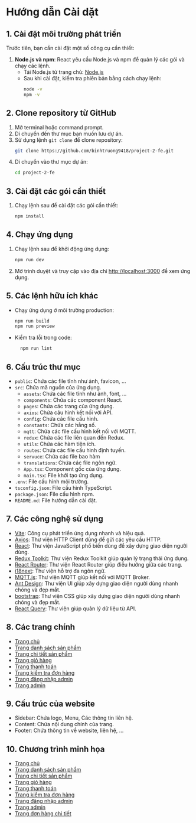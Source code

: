 # Hướng dẫn Cài dặt

## 1. Cài đặt môi trường phát triển

Trước tiên, bạn cần cài đặt một số công cụ cần thiết:

1. **Node.js và npm**: React yêu cầu Node.js và npm để quản lý các gói và chạy các lệnh.
    - Tải Node.js từ trang chủ: [Node.js](https://nodejs.org/)
    - Sau khi cài đặt, kiểm tra phiên bản bằng cách chạy lệnh:
      ```sh
      node -v
      npm -v
      ```

## 2. Clone repository từ GitHub

1. Mở terminal hoặc command prompt.
2. Di chuyển đến thư mục bạn muốn lưu dự án.
3. Sử dụng lệnh `git clone` để clone repository:
   ```sh
   git clone https://github.com/binhtruong9418/project-2-fe.git
4. Di chuyển vào thư mục dự án:
   ```sh
   cd project-2-fe

## 3. Cài đặt các gói cần thiết

1. Chạy lệnh sau để cài đặt các gói cần thiết:
   ```sh
   npm install

## 4. Chạy ứng dụng

1. Chạy lệnh sau để khởi động ứng dụng:
   ```sh
   npm run dev
2. Mở trình duyệt và truy cập vào địa chỉ [http://localhost:3000](http://localhost:3000) để xem ứng dụng.

## 5. Các lệnh hữu ích khác

- Chạy ứng dụng ở môi trường production:
  ```sh
  npm run build
  npm run preview
- Kiểm tra lỗi trong code:
  ```sh
    npm run lint

## 6. Cấu trúc thư mục

- `public`: Chứa các file tĩnh như ảnh, favicon, ...
- `src`: Chứa mã nguồn của ứng dụng.
  - `assets`: Chứa các file tĩnh như ảnh, font, ...
  - `components`: Chứa các component React.
  - `pages`: Chứa các trang của ứng dụng.
  - `axios`: Chứa câu hình kết nối với API.
  - `config`: Chứa các file cấu hình.
  - `constants`: Chứa các hằng số.
  - `mqtt`: Chứa các file cấu hình kết nối với MQTT.
  - `redux`: Chứa các file liên quan đến Redux.
  - `utils`: Chứa các hàm tiện ích.
  - `routes`: Chứa các file cấu hình định tuyến.
  - `servuce`: Chứa các file bao hàm
  - `translations`: Chứa các file ngôn ngữ.
  - `App.tsx`: Component gốc của ứng dụng.
  - `main.tsx`: File khởi tạo ứng dụng.
- `.env`: File cấu hình môi trường.
- `tsconfig.json`: File cấu hình TypeScript.
- `package.json`: File cấu hình npm.
- `README.md`: File hướng dẫn cài đặt.

## 7. Các công nghệ sử dụng

- [Vite](https://vitejs.dev/): Công cụ phát triển ứng dụng nhanh và hiệu quả.
- [Axios](https://axios-http.com/): Thư viện HTTP Client dùng để gửi các yêu cầu HTTP.
- [React](https://reactjs.org/): Thư viện JavaScript phổ biến dùng để xây dựng giao diện người dùng.
- [Redux Toolkit](https://redux-toolkit.js.org/): Thư viện Redux Toolkit giúp quản lý trạng thái ứng dụng.
- [React Router](https://reactrouter.com/): Thư viện React Router giúp điều hướng giữa các trang.
- [i18next](https://www.i18next.com/): Thư viện hỗ trợ đa ngôn ngữ.
- [MQTT.js](https://mqtt.org/): Thư viện MQTT giúp kết nối với MQTT Broker.
- [Ant Design](https://ant.design/): Thư viện UI giúp xây dựng giao diện người dùng nhanh chóng và đẹp mắt.
- [bootstrap](https://getbootstrap.com/): Thư viện CSS giúp xây dựng giao diện người dùng nhanh chóng và đẹp mắt.
- [React Query](https://react-query.tanstack.com/): Thư viện giúp quản lý dữ liệu từ API.
  

## 8. Các trang chính

- [Trang chủ](http://localhost:3000/)
- [Trang danh sách sản phẩm](http://localhost:3000/shop)
- [Trang chi tiết sản phẩm](http://localhost:3000/product/:id)
- [Trang giỏ hàng](http://localhost:3000/cart)
- [Trang thanh toán](http://localhost:3000/checkout)
- [Trang kiểm tra đơn hàng](http://localhost:3000/tracking-order)
- [Trang đăng nhập admin](http://localhost:3000/admin/login)
- [Trang admin](http://localhost:3000/admin)

## 9. Cấu trúc của website

- Sidebar: Chứa logo, Menu, Các thông tin liên hệ.
- Content: Chứa nội dung chính của trang.
- Footer: Chứa thông tin về website, liên hệ, ...

## 10. Chương trình minh họa

- [Trang chủ](https://binh-wear.ducbinh203.info/)
- [Trang danh sách sản phẩm](https://binh-wear.ducbinh203.info/shop)
- [Trang chi tiết sản phẩm](https://binh-wear.ducbinh203.info/product/66749cd77a20d79a7dbb9459)
- [Trang giỏ hàng](https://binh-wear.ducbinh203.info/cart)
- [Trang thanh toán](https://binh-wear.ducbinh203.info/checkout)
- [Trang kiểm tra đơn hàng](https://binh-wear.ducbinh203.info/tracking-order)
- [Trang đăng nhập admin](https://binh-wear.ducbinh203.info/admin/login)
- [Trang admin](https://binh-wear.ducbinh203.info/admin)
- [Trang đơn hàng chi tiết](https://binh-wear.ducbinh203.info/tracking-order/66749d127a20d79a7dbb9484?identifier=binhtruong9418@gmail.com)